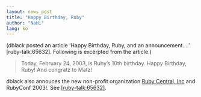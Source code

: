 ```yaml
---
layout: news_post
title: "Happy Birthday, Ruby"
author: "NaHi"
lang: ko
---
```


(dblack posted an article ‘Happy Birthday, Ruby, and an announcement….’
\[ruby-talk:65632\]. Following is excerpted from the article.)

> Today, February 24, 2003, is Ruby’s 10th birthday. Happy Birthday,
> Ruby! And congratz to Matz!

dblack also annouces the new non-profit organization [Ruby Central,
Inc][1] and RubyConf 2003!. See [\[ruby-talk:65632\]][2].



[1]: http://rubycentral.org
[2]: https://blade.ruby-lang.org/ruby-talk/65632
